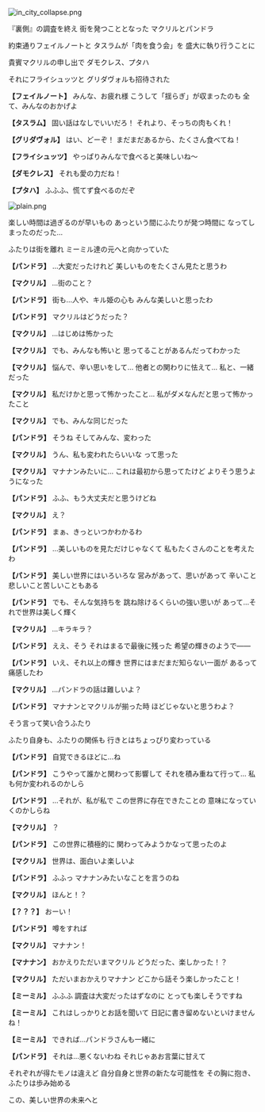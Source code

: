 
![in_city_collapse.png](../images/backgrounds/in_city_collapse.png)

『裏側』の調査を終え
街を発つこととなった
マクリルとパンドラ

約束通りフェイルノートと
タスラムが「肉を食う会」を
盛大に執り行うことに

貴賓マクリルの申し出で
ダモクレス、プタハ

それにフライシュッツと
グリダヴォルも招待された

**【フェイルノート】**
みんな、お疲れ様
こうして「揺らぎ」が収まったのも
全て、みんなのおかげよ

**【タスラム】**
固い話はなしでいいだろ！
それより、そっちの肉もくれ！

**【グリダヴォル】**
はい、どーぞ！
まだまだあるから、たくさん食べてね！

**【フライシュッツ】**
やっぱりみんなで食べると美味しいね～

**【ダモクレス】**
それも愛の力だね！

**【プタハ】**
ふふふ、慌てず食べるのだぞ

![plain.png](../images/backgrounds/plain.png)

楽しい時間は過ぎるのが早いもの
あっという間にふたりが発つ時間に
なってしまったのだった…

ふたりは街を離れ
ミーミル達の元へと向かっていた

**【パンドラ】**
…大変だったけれど
美しいものをたくさん見たと思うわ

**【マクリル】**
…街のこと？

**【パンドラ】**
街も…人や、キル姫の心も
みんな美しいと思ったわ

**【パンドラ】**
マクリルはどうだった？

**【マクリル】**
…はじめは怖かった

**【マクリル】**
でも、みんなも怖いと
思ってることがあるんだってわかった

**【マクリル】**
悩んで、辛い思いをして…
他者との関わりに怯えて…
私と、一緒だった

**【マクリル】**
私だけかと思って怖かったこと…
私がダメなんだと思って怖かったこと

**【マクリル】**
でも、みんな同じだった

**【パンドラ】**
そうね
そしてみんな、変わった

**【マクリル】**
うん、私も変われたらいいな
って思った

**【マクリル】**
マナナンみたいに…
これは最初から思ってたけど
よりそう思うようになった

**【パンドラ】**
ふふ、もう大丈夫だと思うけどね

**【マクリル】**
え？

**【パンドラ】**
まぁ、きっといつかわかるわ

**【パンドラ】**
…美しいものを見ただけじゃなくて
私もたくさんのことを考えたわ

**【パンドラ】**
美しい世界にはいろいろな
営みがあって、思いがあって
辛いこと悲しいこと苦しいこともある

**【パンドラ】**
でも、そんな気持ちを
跳ね除けるくらいの強い思いが
あって…それで世界は美しく輝く

**【マクリル】**
…キラキラ？

**【パンドラ】**
ええ、そう
それはまるで最後に残った
希望の輝きのようで――

**【パンドラ】**
いえ、それ以上の輝き
世界にはまだまだ知らない一面が
あるって痛感したわ

**【マクリル】**
…パンドラの話は難しいよ？

**【パンドラ】**
マナナンとマクリルが揃った時
ほどじゃないと思うわよ？

そう言って笑い合うふたり

ふたり自身も、ふたりの関係も
行きとはちょっぴり変わっている

**【パンドラ】**
自覚できるほどに…ね

**【パンドラ】**
こうやって誰かと関わって影響して
それを積み重ねて行って…
私も何か変われるのかしら

**【パンドラ】**
…それが、私が私で
この世界に存在できたことの
意味になっていくのかしらね

**【マクリル】**
？

**【パンドラ】**
この世界に積極的に
関わってみようかなって思ったのよ

**【マクリル】**
世界は、面白いよ楽しいよ

**【パンドラ】**
ふふっ
マナナンみたいなことを言うのね

**【マクリル】**
ほんと！？

**【？？？】**
おーい！

**【パンドラ】**
噂をすれば

**【マクリル】**
マナナン！

**【マナナン】**
おかえりただいまマクリル
どうだった、楽しかった！？

**【マクリル】**
ただいまおかえりマナナン
どこから話そう楽しかったこと！

**【ミーミル】**
ふふふ
調査は大変だったはずなのに
とっても楽しそうですね

**【ミーミル】**
これはしっかりとお話を聞いて
日記に書き留めないといけませんね！

**【ミーミル】**
できれば…パンドラさんも一緒に

**【パンドラ】**
それは…悪くないわね
それじゃあお言葉に甘えて

それぞれが得たモノは違えど
自分自身と世界の新たな可能性を
その胸に抱き、ふたりは歩み始める

この、美しい世界の未来へと
